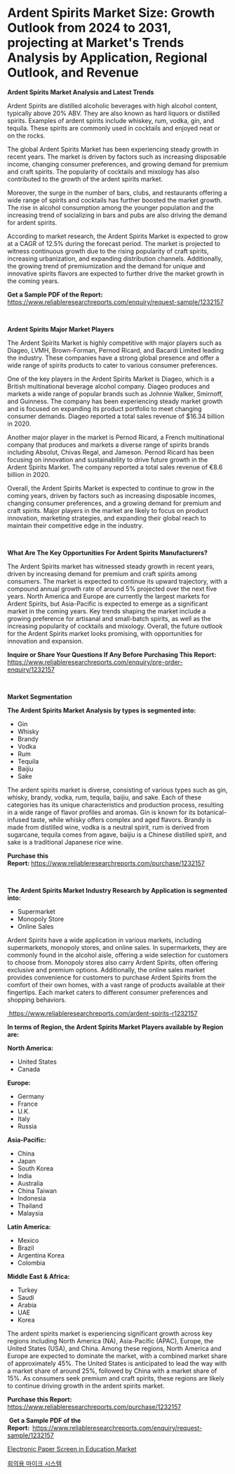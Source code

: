 <p><h1>Ardent Spirits Market Size: Growth Outlook from 2024 to 2031, projecting at Market's Trends Analysis by Application, Regional Outlook, and Revenue</h1></p><p><strong>Ardent Spirits Market Analysis and Latest Trends</strong></p>
<p><p>Ardent Spirits are distilled alcoholic beverages with high alcohol content, typically above 20% ABV. They are also known as hard liquors or distilled spirits. Examples of ardent spirits include whiskey, rum, vodka, gin, and tequila. These spirits are commonly used in cocktails and enjoyed neat or on the rocks.</p><p>The global Ardent Spirits Market has been experiencing steady growth in recent years. The market is driven by factors such as increasing disposable income, changing consumer preferences, and growing demand for premium and craft spirits. The popularity of cocktails and mixology has also contributed to the growth of the ardent spirits market.</p><p>Moreover, the surge in the number of bars, clubs, and restaurants offering a wide range of spirits and cocktails has further boosted the market growth. The rise in alcohol consumption among the younger population and the increasing trend of socializing in bars and pubs are also driving the demand for ardent spirits.</p><p>According to market research, the Ardent Spirits Market is expected to grow at a CAGR of 12.5% during the forecast period. The market is projected to witness continuous growth due to the rising popularity of craft spirits, increasing urbanization, and expanding distribution channels. Additionally, the growing trend of premiumization and the demand for unique and innovative spirits flavors are expected to further drive the market growth in the coming years.</p></p>
<p><strong>Get a Sample PDF of the Report:&nbsp;</strong> <a href="https://www.reliableresearchreports.com/enquiry/request-sample/1232157">https://www.reliableresearchreports.com/enquiry/request-sample/1232157</a></p>
<p>&nbsp;</p>
<p><strong>Ardent Spirits Major Market Players</strong></p>
<p><p>The Ardent Spirits Market is highly competitive with major players such as Diageo, LVMH, Brown-Forman, Pernod Ricard, and Bacardi Limited leading the industry. These companies have a strong global presence and offer a wide range of spirits products to cater to various consumer preferences.</p><p>One of the key players in the Ardent Spirits Market is Diageo, which is a British multinational beverage alcohol company. Diageo produces and markets a wide range of popular brands such as Johnnie Walker, Smirnoff, and Guinness. The company has been experiencing steady market growth and is focused on expanding its product portfolio to meet changing consumer demands. Diageo reported a total sales revenue of $16.34 billion in 2020.</p><p>Another major player in the market is Pernod Ricard, a French multinational company that produces and markets a diverse range of spirits brands including Absolut, Chivas Regal, and Jameson. Pernod Ricard has been focusing on innovation and sustainability to drive future growth in the Ardent Spirits Market. The company reported a total sales revenue of €8.6 billion in 2020.</p><p>Overall, the Ardent Spirits Market is expected to continue to grow in the coming years, driven by factors such as increasing disposable incomes, changing consumer preferences, and a growing demand for premium and craft spirits. Major players in the market are likely to focus on product innovation, marketing strategies, and expanding their global reach to maintain their competitive edge in the industry.</p></p>
<p>&nbsp;</p>
<p><strong>What Are The Key Opportunities For Ardent Spirits Manufacturers?</strong></p>
<p><p>The Ardent Spirits market has witnessed steady growth in recent years, driven by increasing demand for premium and craft spirits among consumers. The market is expected to continue its upward trajectory, with a compound annual growth rate of around 5% projected over the next five years. North America and Europe are currently the largest markets for Ardent Spirits, but Asia-Pacific is expected to emerge as a significant market in the coming years. Key trends shaping the market include a growing preference for artisanal and small-batch spirits, as well as the increasing popularity of cocktails and mixology. Overall, the future outlook for the Ardent Spirits market looks promising, with opportunities for innovation and expansion.</p></p>
<p><strong>Inquire or Share Your Questions If Any Before Purchasing This Report:</strong> <a href="https://www.reliableresearchreports.com/enquiry/pre-order-enquiry/1232157">https://www.reliableresearchreports.com/enquiry/pre-order-enquiry/1232157</a></p>
<p>&nbsp;</p>
<p><strong>Market Segmentation</strong></p>
<p><strong>The Ardent Spirits Market Analysis by types is segmented into:</strong></p>
<p><ul><li>Gin</li><li>Whisky</li><li>Brandy</li><li>Vodka</li><li>Rum</li><li>Tequila</li><li>Baijiu</li><li>Sake</li></ul></p>
<p><p>The ardent spirits market is diverse, consisting of various types such as gin, whisky, brandy, vodka, rum, tequila, baijiu, and sake. Each of these categories has its unique characteristics and production process, resulting in a wide range of flavor profiles and aromas. Gin is known for its botanical-infused taste, while whisky offers complex and aged flavors. Brandy is made from distilled wine, vodka is a neutral spirit, rum is derived from sugarcane, tequila comes from agave, baijiu is a Chinese distilled spirit, and sake is a traditional Japanese rice wine.</p></p>
<p><strong>Purchase this Report:&nbsp;</strong><a href="https://www.reliableresearchreports.com/purchase/1232157">https://www.reliableresearchreports.com/purchase/1232157</a></p>
<p>&nbsp;</p>
<p><strong>The Ardent Spirits Market Industry Research by Application is segmented into:</strong></p>
<p><ul><li>Supermarket</li><li>Monopoly Store</li><li>Online Sales</li></ul></p>
<p><p>Ardent Spirits have a wide application in various markets, including supermarkets, monopoly stores, and online sales. In supermarkets, they are commonly found in the alcohol aisle, offering a wide selection for customers to choose from. Monopoly stores also carry Ardent Spirits, often offering exclusive and premium options. Additionally, the online sales market provides convenience for customers to purchase Ardent Spirits from the comfort of their own homes, with a vast range of products available at their fingertips. Each market caters to different consumer preferences and shopping behaviors.</p></p>
<p><a href="https://www.reliableresearchreports.com/ardent-spirits-r1232157">&nbsp;https://www.reliableresearchreports.com/ardent-spirits-r1232157</a></p>
<p><strong>In terms of Region, the Ardent Spirits Market Players available by Region are:</strong></p>
<p>
    <p> <strong> North America: </strong>
        <ul>
            <li>United States</li>
            <li>Canada</li>
        </ul>
        </p> 
    <p> <strong> Europe: </strong>
        <ul>
            <li>Germany</li>
            <li>France</li>
            <li>U.K.</li>
            <li>Italy</li>
            <li>Russia</li>
        </ul>
        </p> 
    <p> <strong> Asia-Pacific: </strong>
        <ul>
            <li>China</li>
            <li>Japan</li>
            <li>South Korea</li>
            <li>India</li>
            <li>Australia</li>
            <li>China Taiwan</li>
            <li>Indonesia</li>
            <li>Thailand</li>
            <li>Malaysia</li>
        </ul>
        </p> 
    <p> <strong> Latin America: </strong>
        <ul>
            <li>Mexico</li>
            <li>Brazil</li>
            <li>Argentina Korea</li>
            <li>Colombia</li>
        </ul>
        </p> 
    <p> <strong> Middle East & Africa: </strong>
        <ul>
            <li>Turkey</li>
            <li>Saudi</li>
            <li>Arabia</li>
            <li>UAE</li>
            <li>Korea</li>
        </ul>
    </p>
    </p>
<p><p>The ardent spirits market is experiencing significant growth across key regions including North America (NA), Asia-Pacific (APAC), Europe, the United States (USA), and China. Among these regions, North America and Europe are expected to dominate the market, with a combined market share of approximately 45%. The United States is anticipated to lead the way with a market share of around 25%, followed by China with a market share of 15%. As consumers seek premium and craft spirits, these regions are likely to continue driving growth in the ardent spirits market.</p></p>
<p><strong>Purchase this Report: </strong><a href="https://www.reliableresearchreports.com/purchase/1232157">https://www.reliableresearchreports.com/purchase/1232157</a></p>
<p>&nbsp;<strong>Get a Sample PDF of the Report:&nbsp;&nbsp;</strong><a href="https://www.reliableresearchreports.com/enquiry/request-sample/1232157">https://www.reliableresearchreports.com/enquiry/request-sample/1232157</a></p>
<p><strong></strong></p>
<p><p><a href="https://github.com/ajohirul8010/Market-Research-Report-List-1/blob/main/electronic-paper-screen-in-education-market.md">Electronic Paper Screen in Education Market</a></p><p><a href="https://github.com/iansanftyord09878/Market-Research-Report-List-2/blob/main/1748116160134.md">회의용 마이크 시스템</a></p></p>